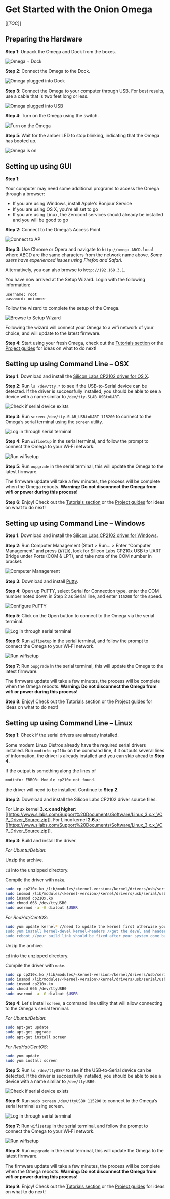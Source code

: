 # Get Started with the Onion Omega

[[_TOC_]]




[//]: # (Prepare the Hardware)

## Preparing the Hardware

**Step 1**: Unpack the Omega and Dock from the boxes.

![Omega + Dock](//i.imgur.com/tKs4wRWh.jpg "Omega + Dock")

**Step 2**: Connect the Omega to the Dock.

![Omega plugged into Dock](//i.imgur.com/rek12Zih.jpg "Omega Plugged into Dock")

**Step 3**: Connect the Omega to your computer through USB. For best results, use a cable that is two feet long or less.

![Omega plugged into USB](//i.imgur.com/0FImt9qh.jpg "Omega plugged into USB")

**Step 4**: Turn on the Omega using the switch.

![Turn on the Omega](//i.imgur.com/gupcwsSh.jpg "Turn on the Omega")

**Step 5**: Wait for the amber LED to stop blinking, indicating that the Omega has booted up.

![Omega is on](//i.imgur.com/FulDB6zh.jpg "Omega is on")



[//]: # (GUI SETUP)

## Setting up using GUI

**Step 1**: 

Your computer may need some additional programs to access the Omega through a browser:
* If you are using Windows, install Apple's Bonjour Service
* If you are using OS X, you're all set to go
* If you are using Linux, the Zeroconf services should already be installed and you will be good to go

**Step 2**: Connect to the Omega’s Access Point.

![Connect to AP](//i.imgur.com/TIsvi2Bh.jpg "Connect to AP")

**Step 3**: Use Chrome or Opera and navigate to `http://omega-ABCD.local` where ABCD are the same characters from the network name above. *Some users have experienced issues using Firefox and Safari.*

Alternatively, you can also browse to `http://192.168.3.1`. 

You have now arrived at the Setup Wizard. 
Login with the following information: 
```
username: root
password: onioneer 
```
Follow the wizard to complete the setup of the Omega.

![Browse to Setup Wizard](//i.imgur.com/fJsQ77zh.jpg "Browse to Setup Wizard")

Following the wizard will connect your Omega to a wifi network of your choice, and will update to the latest firmware.

**Step 4**: Start using your fresh Omega, check out the [Tutorials section](./Tutorials/Contents) or the [Project guides](./Projects/Contents) for ideas on what to do next!



[//]: # (OSX SETUP)

## Setting up using Command Line – OSX

**Step 1**: Download and install the [Silicon Labs CP2102 driver for OS X](https://www.silabs.com/Support%20Documents/Software/Mac_OSX_VCP_Driver.zip).

**Step 2**: Run `ls /dev/tty.*` to see if the USB-to-Serial device can be detected. If the driver is successfully installed, you should be able to see a device with a name similar to `/dev/tty.SLAB_USBtoUART`.

![Check if serial device exists](//i.imgur.com/FLn2p35h.jpg "Check if serial device exists")

**Step 3**: Run `screen /dev/tty.SLAB_USBtoUART 115200` to connect to the Omega’s serial terminal using the `screen` utility.

![Log in through serial terminal](//i.imgur.com/cGANJefh.jpg "Log in through serial terminal")

**Step 4**: Run `wifisetup` in the serial terminal, and follow the prompt to connect the Omega to your Wi-Fi network.

![Run wifisetup](//i.imgur.com/h21sjzRh.jpg "Run wifisetup")

**Step 5**: Run `oupgrade` in the serial terminal, this will update the Omega to the latest firmware.

The firmware update will take a few minutes, the process will be complete when the Omega reboots.
**Warning: Do not disconnect the Omega from wifi or power during this process!**

**Step 6**: Enjoy! Check out the [Tutorials section](./Tutorials/Contents) or the [Project guides](./Projects/Contents) for ideas on what to do next!



[//]: # (WINDOWS SETUP)

## Setting up using Command Line – Windows

**Step 1**: Download and install the [Silicon Labs CP2102 driver for Windows](https://www.silabs.com/Support%20Documents/Software/CP210x_VCP_Windows.zip).

**Step 2**: Run Computer Management (Start > Run… > Enter “Computer Management” and press `ENTER`), look for Silicon Labs CP210x USB to UART Bridge under Ports (COM & LPT), and take note of the COM number in bracket.

![Computer Management](//i.imgur.com/0fFBiNNh.jpg "Computer Management")

**Step 3**: Download and install [Putty](http://www.chiark.greenend.org.uk/~sgtatham/putty/download.html).

**Step 4**: Open up PuTTY, select Serial for Connection type, enter the COM number noted down in Step 2 as Serial line, and enter `115200` for the speed.

![Configure PuTTY](//i.imgur.com/jnREOQth.jpg "Configure PuTTY")

**Step 5**: Click on the Open button to connect to the Omega via the serial terminal.

![Log in through serial terminal](//i.imgur.com/d6INMZkh.jpg "Log in through serial terminal")

**Step 6**: Run `wifisetup` in the serial terminal, and follow the prompt to connect the Omega to your Wi-Fi network.

![Run wifisetup](//i.imgur.com/u6E5LGSh.jpg "Run wifisetup")

**Step 7**: Run `oupgrade` in the serial terminal, this will update the Omega to the latest firmware.

The firmware update will take a few minutes, the process will be complete when the Omega reboots.
**Warning: Do not disconnect the Omega from wifi or power during this process!**

**Step 8**: Enjoy! Check out the [Tutorials section](./Tutorials/Contents) or the [Project guides](./Projects/Contents) for ideas on what to do next!



[//]: # (LINUX SETUP)

## Setting up using Command Line – Linux

**Step 1**: Check if the serial drivers are already installed.

Some modern Linux Distros already have the required serial drivers installed. Run `modinfo cp210x` on the command line, if it outputs several lines of information, the driver is already installed and you can skip ahead to **Step 4**. 

If the output is something along the lines of 
```
modinfo: ERROR: Module cp210x not found.
```
the driver will need to be installed. Continue to **Step 2**.


**Step 2**: Download and install the Silicon Labs CP2102 driver source files.

For Linux kernel **3.x.x and higher**: [[https://www.silabs.com/Support%20Documents/Software/Linux_3.x.x_VCP_Driver_Source.zip]].
For Linux kernel **2.6.x**: [[https://www.silabs.com/Support%20Documents/Software/Linux_3.x.x_VCP_Driver_Source.zip]].

**Step 3**: Build and install the driver.

*For Ubuntu/Debian*:

Unzip the archive.

`cd` into the unzipped directory.

Compile the driver with `make`.

```bash
sudo cp cp210x.ko /lib/modules/<kernel-version>/kernel/drivers/usb/serial/
sudo insmod /lib/modules/<kernel-version>/kernel/drivers/usb/serial/usbserial.ko
sudo insmod cp210x.ko
sudo chmod 666 /dev/ttyUSB0
sudo usermod -a -G dialout $USER
```

*For RedHat/CentOS*:

```bash
sudo yum update kernel* //need to update the kernel first otherwise your header n't match
sudo yum install kernel-devel kernel-headers //get the devel and header packages
sudo reboot //your build link should be fixed after your system come back
```

Unzip the archive.

`cd` into the unzipped directory.

Compile the driver with `make`.

```bash
sudo cp cp210x.ko /lib/modules/<kernel-version>/kernel/drivers/usb/serial
sudo insmod /lib/modules/<kernel-version>/kernel/drivers/usb/serial/usbserial.ko
sudo insmod cp210x.ko
sudo chmod 666 /dev/ttyUSB0
sudo usermod -a -G dialout $USER
```


**Step 4**: Let's install `screen`, a command line utility that will allow connecting to the Omega's serial terminal.

*For Ubuntu/Debian*:

```bash
sudo apt-get update
sudo apt-get upgrade
sudo apt-get install screen
```

*For RedHat/CentOS*:

```bash
sudo yum update
sudo yum install screen
```


**Step 5**: Run `ls /dev/ttyUSB*` to see if the USB-to-Serial device can be detected. If the driver is successfully installed, you should be able to see a device with a name similar to `/dev/ttyUSB0`.

![Check if serial device exists](//i.imgur.com/p1OwSE6h.png "Check if serial device exists")

**Step 6**: Run `sudo screen /dev/ttyUSB0 115200` to connect to the Omega’s serial terminal using screen. 

![Log in through serial terminal](//i.imgur.com/sENEIX8h.png "Log in through serial terminal")

**Step 7**: Run `wifisetup` in the serial terminal, and follow the prompt to connect the Omega to your Wi-Fi network.

![Run wifisetup](//i.imgur.com/qou4iAmh.png "Run wifisetup")

**Step 8**: Run `oupgrade` in the serial terminal, this will update the Omega to the latest firmware.

The firmware update will take a few minutes, the process will be complete when the Omega reboots.
**Warning: Do not disconnect the Omega from wifi or power during this process!**

**Step 9**: Enjoy! Check out the [Tutorials section](./Tutorials/Contents) or the [Project guides](./Projects/Contents) for ideas on what to do next!


